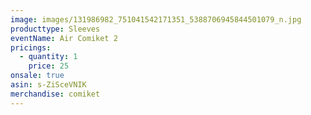 ```yaml
---
image: images/131986982_751041542171351_5388706945844501079_n.jpg
producttype: Sleeves
eventName: Air Comiket 2
pricings:
  - quantity: 1
    price: 25
onsale: true
asin: s-ZiSceVNIK
merchandise: comiket
---
```

